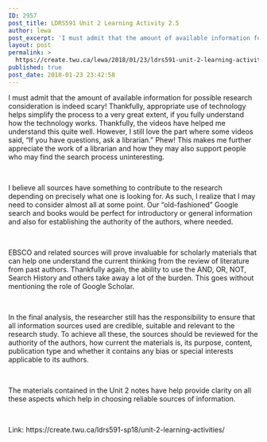 ```yaml
---
ID: 2957
post_title: LDRS591 Unit 2 Learning Activity 2.5
author: lewa
post_excerpt: 'I must admit that the amount of available information for possible research consideration is indeed scary! Thankfully, appropriate use of technology helps simplify the process to a very great extent, if you fully understand how the technology works. Thankfully, the videos have helped me understand this quite well. However, I still love the part where [&hellip;]'
layout: post
permalink: >
  https://create.twu.ca/lewa/2018/01/23/ldrs591-unit-2-learning-activity-2-5/
published: true
post_date: 2018-01-23 23:42:58
---
```

<p>I must admit that the amount of available information for possible research consideration is indeed scary! Thankfully, appropriate use of technology helps simplify the process to a very great extent, if you fully understand how the technology works. Thankfully, the videos have helped me understand this quite well. However, I still love the part where some videos said, “If you have questions, ask a librarian.” Phew! This makes me further appreciate the work of a librarian and how they may also support people who may find the search process uninteresting.</p>
<p>&nbsp;</p>
<p>I believe all sources have something to contribute to the research depending on precisely what one is looking for. As such, I realize that I may need to consider almost all at some point. Our “old-fashioned” Google search and books would be perfect for introductory or general information and also for establishing the authority of the authors, where needed.</p>
<p>&nbsp;</p>
<p>EBSCO and related sources will prove invaluable for scholarly materials that can help one understand the current thinking from the review of literature from past authors. Thankfully again, the ability to use the AND, OR, NOT, Search History and others take away a lot of the burden. This goes without mentioning the role of Google Scholar.</p>
<p>&nbsp;</p>
<p>In the final analysis, the researcher still has the responsibility to ensure that all information sources used are credible, suitable and relevant to the research study. To achieve all these, the sources should be reviewed for the authority of the authors, how current the materials is, its purpose, content, publication type and whether it contains any bias or special interests applicable to its authors.</p>
<p>&nbsp;</p>
<p>The materials contained in the Unit 2 notes have help provide clarity on all these aspects which help in choosing reliable sources of information.</p>
<p>&nbsp;</p>
<p>Link: https://create.twu.ca/ldrs591-sp18/unit-2-learning-activities/</p>